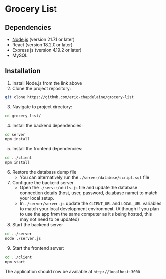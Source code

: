 # Grocery List

## Dependencies

- [Node.js](https://nodejs.org/en/download) (version 21.7.1 or later)
- React (version 18.2.0 or later)
- Express js (version 4.19.2 or later)
- MySQL

## Installation

1. Install Node.js from the link above
2. Clone the project repository:

```bash
git clone https://github.com/eric-chapdelaine/grocery-list
```

3. Navigate to project directory:

```bash
cd grocery-list/
```

4. Install the backend dependencies:

```bash
cd server
npm install
```

5. Install the frontend dependencies:

```bash
cd ../client
npm install
```

6. Restore the database dump file
    - You can alternatively run the `./server/database/script.sql` file
7. Configure the backend server
   - Open the `./server/utils.js` file and update the database connection details (host, user, password, database name) to match your local setup.
   - In `./server/server.js` update the `CLIENT_URL` and `LOCAL_URL` variables to match your local development environment. (Although if you plan to use the app from the same computer as it's being hosted, this may not need to be updated)
8. Start the backend server

```bash
cd ../server
node ./server.js
```

9. Start the frontend server:

```bash
cd ../client
npm start
```

The application should now be available at `http://localhost:3000`